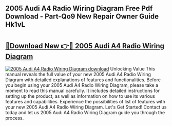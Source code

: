 ## 2005 Audi A4 Radio Wiring Diagram Free Pdf Download - Part-Qo9 New Repair Owner Guide Hk1vL

# <h2><a href="http://dfsv4h.blite.top/?on=2005+Audi+A4+Radio+Wiring+Diagram">🔗Download New 👉🔴 2005 Audi A4 Radio Wiring Diagram</a></h2>

[![2005 Audi A4 Radio Wiring Diagram download](https://i.imgur.com/lujVjoI.png)](http://dfsv4h.blite.top/?on=2005+Audi+A4+Radio+Wiring+Diagram)
Unlocking Value This manual reveals the full value of your new 2005 Audi A4 Radio Wiring Diagram with detailed explanations of features and functionalities. Before you begin using your 2005 Audi A4 Radio Wiring Diagram, please take a moment to read this manual carefully. It includes detailed instructions for setting up the product, as well as information on how to use its various features and capabilities. Experience the possibilities of list of features with your new 2005 Audi A4 Radio Wiring Diagram. Let's Get Started! Contact us today and let us 2005 Audi A4 Radio Wiring Diagram guide you through the process.
